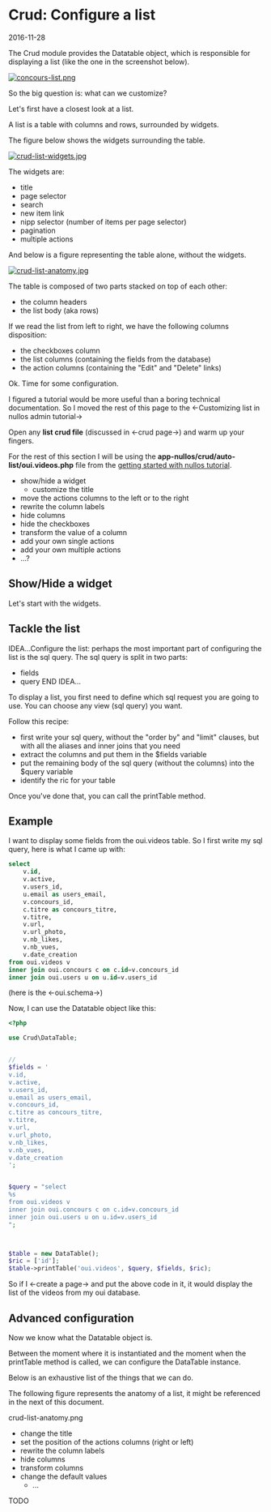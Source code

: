 Crud: Configure a list
============================
2016-11-28



The Crud module provides the Datatable object, which is responsible for displaying a list (like the one in the screenshot below).
 
 
[![concours-list.png](https://s19.postimg.org/7xay6gr8j/concours_list.png)](https://postimg.org/image/mt9he22n3/) 
 
 


So the big question is: what can we customize?


Let's first have a closest look at a list.

A list is a table with columns and rows, surrounded by widgets.

The figure below shows the widgets surrounding the table.

[![crud-list-widgets.jpg](https://s19.postimg.org/ip8ilk6oz/crud_list_widgets.jpg)](https://postimg.org/image/hzpq9765b/)

The widgets are:

- title
- page selector
- search 
- new item link
- nipp selector (number of items per page selector)
- pagination
- multiple actions


And below is a figure representing the table alone, without the widgets.



[![crud-list-anatomy.jpg](https://s19.postimg.org/8dw5swezn/crud_list_anatomy.jpg)](https://postimg.org/image/6m36xzvmn/)


The table is composed of two parts stacked on top of each other:

- the column headers
- the list body (aka rows)


If we read the list from left to right, we have the following columns disposition:

- the checkboxes column
- the list columns (containing the fields from the database)
- the action columns (containing the "Edit" and "Delete" links)



Ok. Time for some configuration.


I figured a tutorial would be more useful than a boring technical documentation.
So I moved the rest of this page to the  <-Customizing list in nullos admin tutorial->



Open any **list crud file** (discussed in <-crud page->) and warm up your fingers.

For the rest of this section I will be using the **app-nullos/crud/auto-list/oui.videos.php** file from the [getting started with nullos tutorial](https://github.com/lingtalfi/nullos-admin/blob/master/doc/tutorials/getting-started-with-nullos.md).



 




- show/hide a widget
    - customize the title 
- move the actions columns to the left or to the right
- rewrite the column labels
- hide columns
- hide the checkboxes
- transform the value of a column
- add your own single actions
- add your own multiple actions
- ...?




Show/Hide a widget
---------------------

Let's start with the widgets.









Tackle the list
------------

IDEA...Configure the list: perhaps the most important part of configuring the list
is the sql query. The sql query is split in two parts:
 
 - fields
 - query
 END IDEA...
 



To display a list, you first need to define which sql request you are going to use.
You can choose any view (sql query) you want.

  
Follow this recipe:

- first write your sql query, without the "order by" and "limit" clauses, but with all the aliases and inner joins that you need
- extract the columns and put them in the $fields variable
- put the remaining body of the sql query (without the columns) into the $query variable
- identify the ric for your table


Once you've done that, you can call the printTable method.


Example
-----------

I want to display some fields from the oui.videos table.
So I first write my sql query, here is what I came up with:

```sql
select
    v.id,
    v.active,
    v.users_id,
    u.email as users_email,
    v.concours_id,
    c.titre as concours_titre,
    v.titre,
    v.url,
    v.url_photo,
    v.nb_likes,
    v.nb_vues,
    v.date_creation
from oui.videos v
inner join oui.concours c on c.id=v.concours_id
inner join oui.users u on u.id=v.users_id
```

(here is the <-oui.schema->)

Now, I can use the Datatable object like this:

```php
<?php

use Crud\DataTable;


//
$fields = '
v.id,
v.active,
v.users_id,
u.email as users_email,
v.concours_id,
c.titre as concours_titre,
v.titre,
v.url,
v.url_photo,
v.nb_likes,
v.nb_vues,
v.date_creation
';


$query = "select
%s
from oui.videos v
inner join oui.concours c on c.id=v.concours_id
inner join oui.users u on u.id=v.users_id
";



$table = new DataTable();
$ric = ['id'];
$table->printTable('oui.videos', $query, $fields, $ric);

```


So if I <-create a page-> and put the above code in it, it would display the list of the videos from my oui database.



Advanced configuration
-------------------------

Now we know what the Datatable object is.
 
Between the moment where it is instantiated and the moment when the printTable method is called, we can configure the DataTable instance.


Below is an exhaustive list of the things that we can do.

The following figure represents the anatomy of a list, it might be referenced in the next of this document.

crud-list-anatomy.png


- change the title
- set the position of the actions columns (right or left)
- rewrite the column labels
- hide columns
- transform columns
- change the default values
    - ...







TODO





